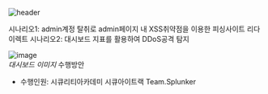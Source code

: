 ![header](https://capsule-render.vercel.app/api?type=venom&color=auto&height=200&section=header&text=스플렁크를%20이용한%20공격성%20트래픽%20탐지&fontSize=40&)

시나리오1: admin계정 탈취로 admin페이지 내 XSS취약점을 이용한 피싱사이트 리다이렉트
시나리오2: 대시보드 지표를 활용하여 DDoS공격 탐지

![image](https://github.com/mkmkkim/splunk_dashboard/assets/74914390/3969cf27-0d87-4dad-92ff-380ef621f3bf)</br>
_대시보드 이미지_
수행방안</br>
* 수행인원: 시큐리티아카데미 시큐아이트랙 Team.Splunker
